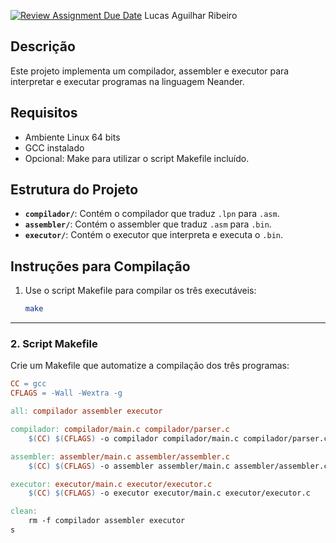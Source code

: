 [![Review Assignment Due Date](https://classroom.github.com/assets/deadline-readme-button-22041afd0340ce965d47ae6ef1cefeee28c7c493a6346c4f15d667ab976d596c.svg)](https://classroom.github.com/a/3XHcMjDV)
Lucas Aguilhar Ribeiro

## Descrição
Este projeto implementa um compilador, assembler e executor para interpretar e executar programas na linguagem Neander.

## Requisitos
- Ambiente Linux 64 bits
- GCC instalado
- Opcional: Make para utilizar o script Makefile incluído.
## Estrutura do Projeto
- **`compilador/`**: Contém o compilador que traduz `.lpn` para `.asm`.
- **`assembler/`**: Contém o assembler que traduz `.asm` para `.bin`.
- **`executor/`**: Contém o executor que interpreta e executa o `.bin`.

## Instruções para Compilação
1. Use o script Makefile para compilar os três executáveis:
   ```bash
   make


---

### **2. Script Makefile**
Crie um Makefile que automatize a compilação dos três programas:

```makefile
CC = gcc
CFLAGS = -Wall -Wextra -g

all: compilador assembler executor

compilador: compilador/main.c compilador/parser.c
    $(CC) $(CFLAGS) -o compilador compilador/main.c compilador/parser.c

assembler: assembler/main.c assembler/assembler.c
    $(CC) $(CFLAGS) -o assembler assembler/main.c assembler/assembler.c

executor: executor/main.c executor/executor.c
    $(CC) $(CFLAGS) -o executor executor/main.c executor/executor.c

clean:
    rm -f compilador assembler executor
s
